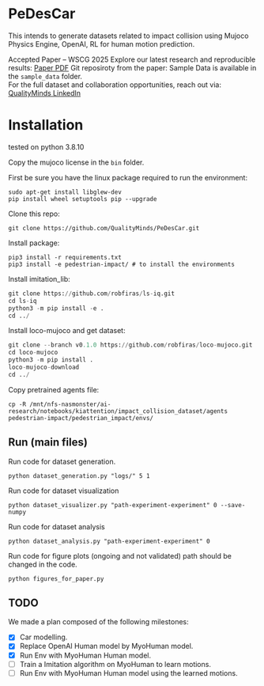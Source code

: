 # PeDesCar 

This intends to generate datasets related to impact collision using Mujoco Physics Engine, OpenAI, RL for human motion prediction.

Accepted Paper – WSCG 2025
Explore our latest research and reproducible results: [Paper PDF](http://wscg.zcu.cz/WSCG2025/papers/C47.pdf)
Git reposiroty from the paper: 
Sample Data is available in the `sample_data` folder.  
For the full dataset and collaboration opportunities, reach out via: [QualityMinds LinkedIn](https://www.linkedin.com/company/qualityminds-gmbh/)

# Installation
tested on python 3.8.10

Copy the mujoco license in the `bin` folder.

First be sure you have the linux package required to run the environment:
```
sudo apt-get install libglew-dev
pip install wheel setuptools pip --upgrade
```


Clone this repo:
```
git clone https://github.com/QualityMinds/PeDesCar.git
```

Install package:

```
pip3 install -r requirements.txt
pip3 install -e pedestrian-impact/ # to install the environments
```

Install imitation_lib:
```python
git clone https://github.com/robfiras/ls-iq.git
cd ls-iq
python3 -m pip install -e .
cd ../
``` 

Install loco-mujoco and get dataset:
```python
git clone --branch v0.1.0 https://github.com/robfiras/loco-mujoco.git
cd loco-mujoco
python3 -m pip install .
loco-mujoco-download
cd ../
```

Copy pretrained agents file:
```
cp -R /mnt/nfs-nasmonster/ai-research/notebooks/kiattention/impact_collision_dataset/agents pedestrian-impact/pedestrian_impact/envs/
```
## Run (main files)


Run code for dataset generation.

```
python dataset_generation.py "logs/" 5 1
```

Run code for dataset visualization

```
python dataset_visualizer.py "path-experiment-experiment" 0 --save-numpy
```

Run code for dataset analysis

```
python dataset_analysis.py "path-experiment-experiment" 0
```

Run code for figure plots (ongoing and not validated)
path should be changed in the code.
```
python figures_for_paper.py
```
## TODO

We made a plan composed of the following milestones:

- [X] Car modelling.
- [X] Replace OpenAI Human model by MyoHuman model.
- [X] Run Env with MyoHuman Human model.
- [ ] Train a Imitation algorithm on MyoHuman to learn motions.
- [ ] Run Env with MyoHuman Human model using the learned motions.

